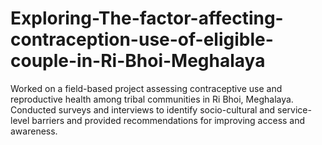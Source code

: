 # Exploring-The-factor-affecting-contraception-use-of-eligible-couple-in-Ri-Bhoi-Meghalaya
Worked on a field-based project assessing contraceptive use and reproductive health among tribal communities in Ri Bhoi, Meghalaya. Conducted surveys and interviews to identify socio-cultural and service-level barriers and provided recommendations for improving access and awareness.
